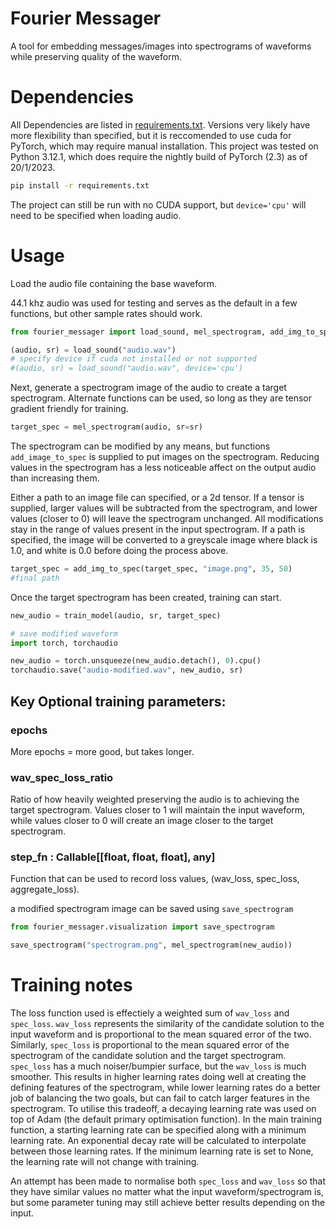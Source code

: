 # Fourier Messager

A tool for embedding messages/images into spectrograms of waveforms while
preserving quality of the waveform.

# Dependencies

All Dependencies are listed in [requirements.txt](requirements.txt). Versions 
very likely have more flexibility than specified, but it is reccomended to use 
cuda for PyTorch, which may require manual installation. This project was
tested on Python 3.12.1, which does require the nightly build of PyTorch (2.3)
as of 20/1/2023.

```bash
pip install -r requirements.txt
```

The project can still be run with no CUDA support, but `device='cpu'` will need
to be specified when loading audio.

# Usage

Load the audio file containing the base waveform.

44.1 khz audio was used for testing and serves as the default in a few
functions, but other sample rates should work.

```python
from fourier_messager import load_sound, mel_spectrogram, add_img_to_spec

(audio, sr) = load_sound("audio.wav") 
# specify device if cuda not installed or not supported
#(audio, sr) = load_sound("audio.wav", device='cpu') 
```

Next, generate a spectrogram image of the audio to create a target spectrogram.
Alternate functions can be used, so long as they are tensor gradient friendly
for training.

```python
target_spec = mel_spectrogram(audio, sr=sr)
```

The spectrogram can be modified by any means, but functions `add_image_to_spec`
is supplied to put images on the spectrogram. Reducing values in the
spectrogram has a less noticeable affect on the output audio than increasing
them.

Either a path to an image file can specified, or a 2d tensor. If a tensor is
supplied, larger values will be subtracted from the spectrogram, and lower
values (closer to 0) will leave the spectrogram unchanged. All modifications
stay in the range of values present in the input spectrogram. If a path is
specified, the image will be converted to a greyscale image where black is 1.0,
and white is 0.0 before doing the process above.

```python
target_spec = add_img_to_spec(target_spec, "image.png", 35, 50)
#final path
```

Once the target spectrogram has been created, training can start.

```python
new_audio = train_model(audio, sr, target_spec)

# save modified waveform
import torch, torchaudio

new_audio = torch.unsqueeze(new_audio.detach(), 0).cpu()
torchaudio.save("audio-modified.wav", new_audio, sr)
```

## Key Optional training parameters:

### epochs

More epochs = more good, but takes longer.

### wav_spec_loss_ratio

Ratio of how heavily weighted preserving the audio is to achieving the target
spectrogram. Values closer to 1 will maintain the input waveform, while values
closer to 0 will create an image closer to the target spectrogram.

### step_fn : Callable[[float, float, float], any]

Function that can be used to record loss values, (wav_loss, spec_loss, 
aggregate_loss).

a modified spectrogram image can be saved using `save_spectrogram`

```python
from fourier_messager.visualization import save_spectrogram

save_spectrogram("spectrogram.png", mel_spectrogram(new_audio))
```

# Training notes

The loss function used is effectiely a weighted sum of `wav_loss` and
`spec_loss`. `wav_loss` represents the similarity of the candidate solution to
the input waveform and is proportional to the mean squared error of the two.
Similarly, `spec_loss` is proportional to the mean squared error of the
spectrogram of the candidate solution and the target spectrogram. `spec_loss`
has a much noiser/bumpier surface, but the `wav_loss` is much smoother. This
results in higher learning rates doing well at creating the defining features
of the spectrogram, while lower learning rates do a better job of balancing the
two goals, but can fail to catch larger features in the spectrogram. To utilise
this tradeoff, a decaying learning rate was used on top of Adam (the default
primary optimisation function). In the main training function, a starting 
learning rate can be specified along with a minimum learning rate. An
exponential decay rate will be calculated to interpolate between those learning
rates. If the minimum learning rate is set to None, the learning rate will not
change with training.

An attempt has been made to normalise both `spec_loss` and `wav_loss` so that
they have similar values no matter what the input waveform/spectrogram is, but
some parameter tuning may still achieve better results depending on the input.